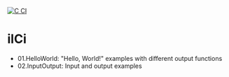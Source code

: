 [![C CI](https://github.com/simusr2/ilCi/actions/workflows/c.yml/badge.svg)](https://github.com/simusr2/ilCi/actions/workflows/c.yml)
# ilCi

* 01.HelloWorld: "Hello, World!" examples with different output functions
* 02.InputOutput: Input and output examples